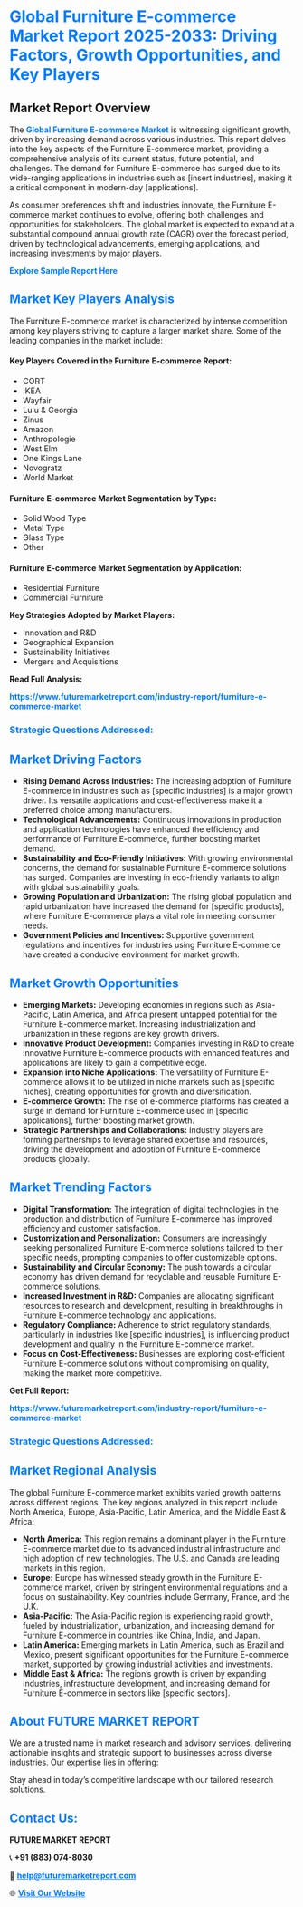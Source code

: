 <h1 style="color: #007BFF;">Global Furniture E-commerce Market Report 2025-2033: Driving Factors, Growth Opportunities, and Key Players</h1>

<section id="overview">
<h2>Market Report Overview</h2>
<p>The <a href="https://www.futuremarketreport.com/industry-report/furniture-e-commerce-market" style="color: #007BFF; text-decoration: none;"><strong>Global Furniture E-commerce Market</strong></a> is witnessing significant growth, driven by increasing demand across various industries. This report delves into the key aspects of the Furniture E-commerce market, providing a comprehensive analysis of its current status, future potential, and challenges. The demand for Furniture E-commerce has surged due to its wide-ranging applications in industries such as [insert industries], making it a critical component in modern-day [applications].</p>
<p>As consumer preferences shift and industries innovate, the Furniture E-commerce market continues to evolve, offering both challenges and opportunities for stakeholders. The global market is expected to expand at a substantial compound annual growth rate (CAGR) over the forecast period, driven by technological advancements, emerging applications, and increasing investments by major players.</p>
</section>

<section id="overview">
<p><a href="https://www.futuremarketreport.com/request-sample/reportId=51977" style="color: #007BFF; text-decoration: none;"><strong>Explore Sample Report Here</strong></a></p>
</section>

<section id="key-players">
<h2 style="color: #007BFF;">Market Key Players Analysis</h2>
<p>The Furniture E-commerce market is characterized by intense competition among key players striving to capture a larger market share. Some of the leading companies in the market include:</p>
<h4>Key Players Covered in the Furniture E-commerce Report:</h4>
<ul><li>CORT</li><li>IKEA</li><li>Wayfair</li><li>Lulu &amp; Georgia</li><li>Zinus</li><li>Amazon</li><li>Anthropologie</li><li>West Elm</li><li>One Kings Lane</li><li>Novogratz</li><li>World Market</li></ul>
<h4>Furniture E-commerce Market Segmentation by Type:</h4>
<ul><li>Solid Wood Type</li><li>Metal Type</li><li>Glass Type</li><li>Other</li></ul>

<h4>Furniture E-commerce Market Segmentation by Application:</h4>
<ul><li>Residential Furniture</li><li>Commercial Furniture</li></ul>
<p><strong>Key Strategies Adopted by Market Players:</strong></p>
<ul>
<li>Innovation and R&D</li>
<li>Geographical Expansion</li>
<li>Sustainability Initiatives</li>
<li>Mergers and Acquisitions</li>
</ul>
</section>

<section>
<p><strong>Read Full Analysis: </strong></p><a href="https://www.futuremarketreport.com/industry-report/furniture-e-commerce-market" style="color: #007BFF; text-decoration: none;"><strong>https://www.futuremarketreport.com/industry-report/furniture-e-commerce-market</strong></a>
<h3 style="color: #007BFF;">Strategic Questions Addressed:</h3>
</section>

<section id="driving-factors">
<h2 style="color: #007BFF;">Market Driving Factors</h2>
<ul>
<li><strong>Rising Demand Across Industries:</strong> The increasing adoption of Furniture E-commerce in industries such as [specific industries] is a major growth driver. Its versatile applications and cost-effectiveness make it a preferred choice among manufacturers.</li>
<li><strong>Technological Advancements:</strong> Continuous innovations in production and application technologies have enhanced the efficiency and performance of Furniture E-commerce, further boosting market demand.</li>
<li><strong>Sustainability and Eco-Friendly Initiatives:</strong> With growing environmental concerns, the demand for sustainable Furniture E-commerce solutions has surged. Companies are investing in eco-friendly variants to align with global sustainability goals.</li>
<li><strong>Growing Population and Urbanization:</strong> The rising global population and rapid urbanization have increased the demand for [specific products], where Furniture E-commerce plays a vital role in meeting consumer needs.</li>
<li><strong>Government Policies and Incentives:</strong> Supportive government regulations and incentives for industries using Furniture E-commerce have created a conducive environment for market growth.</li>
</ul>
</section>

<section id="growth-opportunities">
<h2 style="color: #007BFF;">Market Growth Opportunities</h2>
<ul>
<li><strong>Emerging Markets:</strong> Developing economies in regions such as Asia-Pacific, Latin America, and Africa present untapped potential for the Furniture E-commerce market. Increasing industrialization and urbanization in these regions are key growth drivers.</li>
<li><strong>Innovative Product Development:</strong> Companies investing in R&D to create innovative Furniture E-commerce products with enhanced features and applications are likely to gain a competitive edge.</li>
<li><strong>Expansion into Niche Applications:</strong> The versatility of Furniture E-commerce allows it to be utilized in niche markets such as [specific niches], creating opportunities for growth and diversification.</li>
<li><strong>E-commerce Growth:</strong> The rise of e-commerce platforms has created a surge in demand for Furniture E-commerce used in [specific applications], further boosting market growth.</li>
<li><strong>Strategic Partnerships and Collaborations:</strong> Industry players are forming partnerships to leverage shared expertise and resources, driving the development and adoption of Furniture E-commerce products globally.</li>
</ul>
</section>

<section id="trending-factors">
<h2 style="color: #007BFF;">Market Trending Factors</h2>
<ul>
<li><strong>Digital Transformation:</strong> The integration of digital technologies in the production and distribution of Furniture E-commerce has improved efficiency and customer satisfaction.</li>
<li><strong>Customization and Personalization:</strong> Consumers are increasingly seeking personalized Furniture E-commerce solutions tailored to their specific needs, prompting companies to offer customizable options.</li>
<li><strong>Sustainability and Circular Economy:</strong> The push towards a circular economy has driven demand for recyclable and reusable Furniture E-commerce solutions.</li>
<li><strong>Increased Investment in R&D:</strong> Companies are allocating significant resources to research and development, resulting in breakthroughs in Furniture E-commerce technology and applications.</li>
<li><strong>Regulatory Compliance:</strong> Adherence to strict regulatory standards, particularly in industries like [specific industries], is influencing product development and quality in the Furniture E-commerce market.</li>
<li><strong>Focus on Cost-Effectiveness:</strong> Businesses are exploring cost-efficient Furniture E-commerce solutions without compromising on quality, making the market more competitive.</li>
</ul>
</section>

<section>
<p><strong>Get Full Report: </strong></p><a href="https://www.futuremarketreport.com/industry-report/furniture-e-commerce-market" style="color: #007BFF; text-decoration: none;"><strong>https://www.futuremarketreport.com/industry-report/furniture-e-commerce-market</strong></a>
<h3 style="color: #007BFF;">Strategic Questions Addressed:</h3>
</section>


<section id="regional-analysis">
<h2 style="color: #007BFF;">Market Regional Analysis</h2>
<p>The global Furniture E-commerce market exhibits varied growth patterns across different regions. The key regions analyzed in this report include North America, Europe, Asia-Pacific, Latin America, and the Middle East & Africa:</p>
<ul>
<li><strong>North America:</strong> This region remains a dominant player in the Furniture E-commerce market due to its advanced industrial infrastructure and high adoption of new technologies. The U.S. and Canada are leading markets in this region.</li>
<li><strong>Europe:</strong> Europe has witnessed steady growth in the Furniture E-commerce market, driven by stringent environmental regulations and a focus on sustainability. Key countries include Germany, France, and the U.K.</li>
<li><strong>Asia-Pacific:</strong> The Asia-Pacific region is experiencing rapid growth, fueled by industrialization, urbanization, and increasing demand for Furniture E-commerce in countries like China, India, and Japan.</li>
<li><strong>Latin America:</strong> Emerging markets in Latin America, such as Brazil and Mexico, present significant opportunities for the Furniture E-commerce market, supported by growing industrial activities and investments.</li>
<li><strong>Middle East & Africa:</strong> The region’s growth is driven by expanding industries, infrastructure development, and increasing demand for Furniture E-commerce in sectors like [specific sectors].</li>
</ul>
</section>

<footer>
<h2 style="color: #007BFF;">About FUTURE MARKET REPORT</h2>
<p>We are a trusted name in market research and advisory services, delivering actionable insights and strategic support to businesses across diverse industries. Our expertise lies in offering:</p>

<p>Stay ahead in today’s competitive landscape with our tailored research solutions.</p>

<h2 style="color: #007BFF;">Contact Us:</h2>
<p><strong>FUTURE MARKET REPORT</strong></p>
<p>📞 <strong>+91 (883) 074-8030</strong></p>
<p>📧 <strong><a href="mailto:help@futuremarketreport.com" style="color: #007BFF;">help@futuremarketreport.com</a></strong></p>
<p>🌐 <strong><a href="https://www.futuremarketreport.com/" style="color: #007BFF;">Visit Our Website</a></strong></p>
</footer>